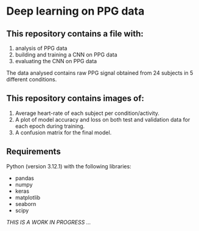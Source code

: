 # Deep learning on PPG data

## This repository contains a file with:
1. analysis of PPG data
2. building and training a CNN on PPG data
3. evaluating the CNN on PPG data

The data analysed contains raw PPG signal obtained from 24 subjects in 5 different conditions.

## This repository contains images of:
1. Average heart-rate of each subject per condition/activity.
2. A plot of model accuracy and loss on both test and validation data for each epoch during training.
3. A confusion matrix for the final model.

## Requirements
Python (version 3.12.1) with the following libraries:
- pandas
- numpy
- keras
- matplotlib
- seaborn
- scipy

*THIS IS A WORK IN PROGRESS ...*